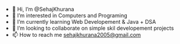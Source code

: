 - 👋 Hi, I’m @SehajKhurana
- 👀 I’m interested in Computers and Programing
- 🌱 I’m currently learning Web Developement & Java + DSA
- 💞️ I’m looking to collaborate on simple skil developement projects
- 📫 How to reach me sehajkhurana2005@gmail.com

<!---
SehajKhurana/SehajKhurana is a ✨ special ✨ repository because its `README.md` (this file) appears on your GitHub profile.
You can click the Preview link to take a look at your changes.
--->
